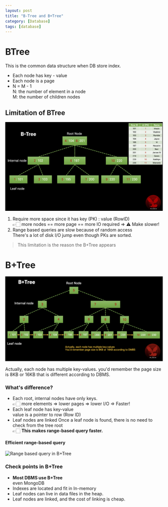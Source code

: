 ```yaml
---
layout: post
title: "B-Tree and B+Tree"
category: [Database]
tags: [database]
---
```



# BTree
This is the common data structure when DB store index.

- Each node has key - value
- Each node is a page
- N = M - 1 \
N: the number of element in a node \
M: the number of children nodes

## Limitation of BTree

![BTree structure diagram](/assets/img/btree/btree_structure.png)

1. Require more space since it has key (PK) : value (RowID) \
👉🏻 more nodes == more page == more IO required => ⚠️ Make slower!
2. Range based queries are slow because of random access \
There's a lot of disk I/O jump even though PKs are sorted.

> This limitation is the reason the B+Tree appears

# B+Tree
![B+Tree structure diagram](/assets/img/btree/b+tree_structure.png)

Actually, each node has multiple key-values. you'd remember the page size is 8KB or 16KB that is different according to DBMS.


### What's difference?
- Each root, internal nodes have only keys. \
  👉🏻 more elements => lower pages => lower I/O => Faster!
- Each leaf node has key-value \
value is a pointer to row (Row ID)
- Leaf nodes are linked
Once a leaf node is found, there is no need to check from the tree root \
👉🏻 **This makes range-based query faster.**


#### Efficient range-based query
![Range based query in B+Tree](/assets/img/btree/b+tree_range_based_query.gif)


### Check points in B+Tree
- **Most DBMS use B+Tree** \
even MongoDB
- Indexes are located and fit in In-memory
- Leaf nodes can live in data files in the heap.
- Leaf nodes are linked, and the cost of linking is cheap.

